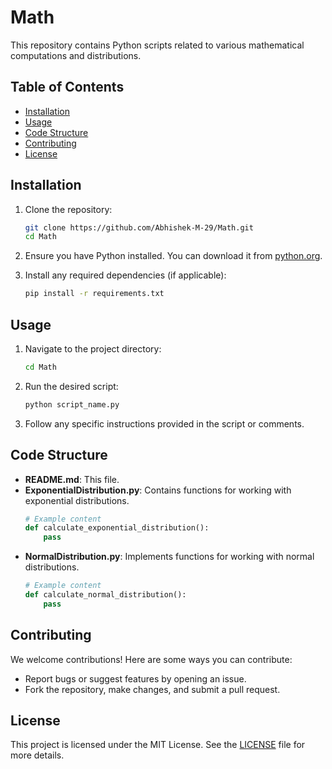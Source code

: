 # Math

This repository contains Python scripts related to various mathematical computations and distributions.

## Table of Contents

- [Installation](#installation)
- [Usage](#usage)
- [Code Structure](#code-structure)
- [Contributing](#contributing)
- [License](#license)

## Installation

1. Clone the repository:
    ```sh
    git clone https://github.com/Abhishek-M-29/Math.git
    cd Math
    ```

2. Ensure you have Python installed. You can download it from [python.org](https://www.python.org/).

3. Install any required dependencies (if applicable):
    ```sh
    pip install -r requirements.txt
    ```

## Usage

1. Navigate to the project directory:
    ```sh
    cd Math
    ```

2. Run the desired script:
    ```sh
    python script_name.py
    ```

3. Follow any specific instructions provided in the script or comments.

## Code Structure

- **README.md**: This file.
- **ExponentialDistribution.py**: Contains functions for working with exponential distributions.
    ```python
    # Example content
    def calculate_exponential_distribution():
        pass
    ```
- **NormalDistribution.py**: Implements functions for working with normal distributions.
    ```python
    # Example content
    def calculate_normal_distribution():
        pass
    ```

## Contributing

We welcome contributions! Here are some ways you can contribute:

- Report bugs or suggest features by opening an issue.
- Fork the repository, make changes, and submit a pull request.

## License

This project is licensed under the MIT License. See the [LICENSE](LICENSE) file for more details.
